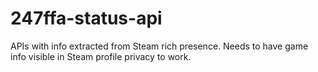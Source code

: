 # 247ffa-status-api

APIs with info extracted from Steam rich presence. Needs to have game info visible in Steam profile privacy to work.
